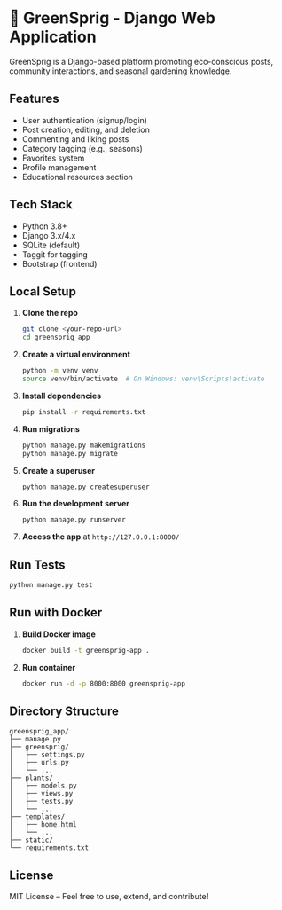 # 🌱 GreenSprig - Django Web Application

GreenSprig is a Django-based platform promoting eco-conscious posts, community interactions, and seasonal gardening knowledge.

## Features

- User authentication (signup/login)
- Post creation, editing, and deletion
- Commenting and liking posts
- Category tagging (e.g., seasons)
- Favorites system
- Profile management
- Educational resources section

##  Tech Stack

- Python 3.8+
- Django 3.x/4.x
- SQLite (default)
- Taggit for tagging
- Bootstrap (frontend)

##  Local Setup

1. **Clone the repo**
   ```bash
   git clone <your-repo-url>
   cd greensprig_app
   ```

2. **Create a virtual environment**
   ```bash
   python -m venv venv
   source venv/bin/activate  # On Windows: venv\Scripts\activate
   ```

3. **Install dependencies**
   ```bash
   pip install -r requirements.txt
   ```

4. **Run migrations**
   ```bash
   python manage.py makemigrations
   python manage.py migrate
   ```

5. **Create a superuser**
   ```bash
   python manage.py createsuperuser
   ```

6. **Run the development server**
   ```bash
   python manage.py runserver
   ```

7. **Access the app** at `http://127.0.0.1:8000/`

##  Run Tests

```bash
python manage.py test
```

##  Run with Docker

1. **Build Docker image**
   ```bash
   docker build -t greensprig-app .
   ```

2. **Run container**
   ```bash
   docker run -d -p 8000:8000 greensprig-app
   ```

##  Directory Structure

```
greensprig_app/
├── manage.py
├── greensprig/
│   ├── settings.py
│   ├── urls.py
│   └── ...
├── plants/
│   ├── models.py
│   ├── views.py
│   ├── tests.py
│   └── ...
├── templates/
│   ├── home.html
│   └── ...
├── static/
└── requirements.txt
```

##  License

MIT License – Feel free to use, extend, and contribute!
